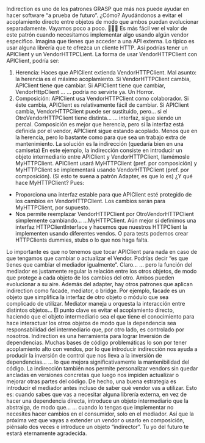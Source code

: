 Indirection es uno de los patrones GRASP que más nos puede ayudar en hacer software “a prueba de futuro”. ¿Cómo? Ayudándonos a evitar el acoplamiento directo entre objetos de modo que ambos puedan evolucionar separadamente. Vayamos poco a poco.
🧻👇🏽
Es más fácil ver el valor de este patrón cuando necesitamos implementar algo usando algún vendor específico. Imagina que tienes que acceder a una API externa. Lo típico es usar alguna librería que te ofrezca un cliente HTTP. Así podrías tener un APIClient y un VendorHTTPCLient.
La forma de usar VendorHTTPClient con APIClient, podría ser:
1. Herencia: Haces que APIClient extienda VendorHTTPClient. Mal asunto: la herencia es el máximo acoplamiento. Si VendorHTTPClient cambia, APIClient tiene que cambiar. Si APIClient tiene que cambiar, VendorHttpClient …
   … podría no servirte ya. Un Horror.
2. Composición: APIClient usa VendorHTTPClient como colaborador. Si éste cambia, APIClient es relativamente fácil de cambiar. Si APIClient cambia, VendorHTTPClient puede ser sustituido, pero… si el OtroVendorHTTPClient tiene distinta…
   … interfaz, sigue siendo un percal. Composición es mejor que herencia, pero si la interfaz está definida por el vendor, APIClient sigue estando acoplado. Menos que en la herencia, pero lo bastante como para que sea un trabajo extra de mantenimiento.
   La solución es la indirección (quedaría bien en una camiseta)
   En este ejemplo, la indirección consiste en introducir un objeto intermediario entre APIClient y VendorHTTPClient, llamémosle MyHTTPClient. APIClient usará MyHTTPClient (pref. por composición) y MyHTTPClient se implementará usando VendorHTTPClient (pref. por composición).
   (Si esto te suena a patrón Adapter, es que lo es)
   ¿Y qué hace MyHTTPClient? Pues:
* Proporciona una interfaz estable para que APIClient  esté protegido de los cambios en VendorHTTPClient. Los cambios serán para MyHTTPClient, por supuesto.
* Nos permite reemplazar VendorHTTPClient por OtroVendorHTTPClient simplemente cambiando…
  …MyHTTPClient. Aún mejor si definimos una interfaz HTTPClientInterface y hacemos que nuestros HTTPClient la implementen usando diferentes vendos.
  O para tests podemos crear HTTPClients dummies, stubs o lo que nos haga falta.

Lo importante es que no tenemos que tocar APIClient para nada en caso de que tengamos que cambiar o actualizar el Vendor. Podrías decir “es que tienes que cambiar el mediador igualmente”.  Claro…
… pero la función del mediador es justamente regular la relación entre los otros objetos, de modo que protege a cada objeto de los cambios del otro. Ambos pueden evolucionar a su aire.
Además del adapter, hay otros patrones que aplican indirection como facade, mediator, o bridge. Por ejemplo, facade es un objeto que simplifica la interfaz de otro objeto o módulo que sea complicado de utilizar. Mediator maneja u orquesta la interacción entre distintos objetos…
El punto clave es evitar el acoplamiento directo, haciendo que el objeto intermediario sea el que tiene el conocimiento para hace interactuar los otros objetos de modo que la dependencia sea responsabilidad del intermediario que, por otro lado, es controlado por nosotros.
Indirection es una herramienta para lograr Inversión de dependencias. Muchas bases de código problemáticas lo son por tener acoplamiento alto con vendos, por lo que introducir indirección nos ayuda a producir la inversión de control que nos lleva a la inversión de dependencias…
… lo que mejora significativamente la mantenibilidad del código. La indirección también nos permite personalizar vendors sin quedar ancladas en versiones concretas que luego nos impiden actualizar o mejorar otras partes del código.
De hecho, una buena estrategia es introducir el mediador antes incluso de saber qué vendor vas a utilizar. Esto es: cuando sabes que vas a necesitar alguna librería externa, en vez de hacer una dependencia directa, introduce un objeto intermediario que la abstraiga, de modo que…
… cuando lo tengas que implementar no necesites hacer cambios en el consumidor, solo en el mediador.
Así que la próxima vez que vayas a extender un vendor o usarlo en composición, piénsalo dos veces e introduce un objeto “indirector”. Tu yo del futuro te estará eternamente agradecida.
